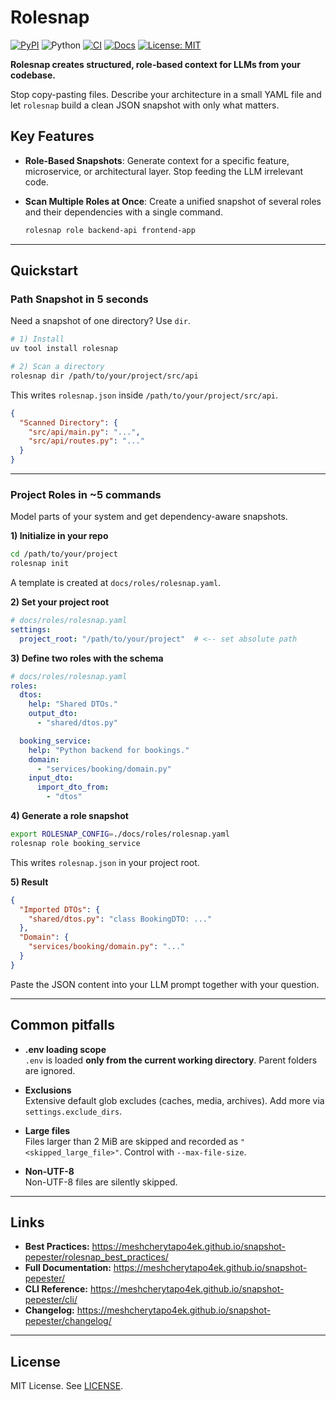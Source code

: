 # Rolesnap

[![PyPI](https://img.shields.io/pypi/v/rolesnap.svg)](https://pypi.org/project/rolesnap/)
![Python](https://img.shields.io/pypi/pyversions/rolesnap.svg)
[![CI](https://github.com/MeshcheryTapo4ek/snapshot-pepester/actions/workflows/ci.yml/badge.svg)](https://github.com/MeshcheryTapo4ek/snapshot-pepester/actions/workflows/ci.yml)
[![Docs](https://img.shields.io/badge/docs-mkdocs--material-success)](https://meshcherytapo4ek.github.io/snapshot-pepester/)
[![License: MIT](https://img.shields.io/badge/License-MIT-blue.svg)](./LICENSE)

**Rolesnap creates structured, role-based context for LLMs from your codebase.**

Stop copy-pasting files. Describe your architecture in a small YAML file and let `rolesnap` build a clean JSON snapshot with only what matters.

## Key Features

- **Role-Based Snapshots**: Generate context for a specific feature, microservice, or architectural layer. Stop feeding the LLM irrelevant code.

- **Scan Multiple Roles at Once**: Create a unified snapshot of several roles and their dependencies with a single command.
  ```bash
  rolesnap role backend-api frontend-app
  ```

---

## Quickstart

### Path Snapshot in 5 seconds

Need a snapshot of one directory? Use `dir`.

```bash
# 1) Install
uv tool install rolesnap

# 2) Scan a directory
rolesnap dir /path/to/your/project/src/api
```

This writes `rolesnap.json` inside `/path/to/your/project/src/api`.

```json
{
  "Scanned Directory": {
    "src/api/main.py": "...",
    "src/api/routes.py": "..."
  }
}
```

---

### Project Roles in ~5 commands

Model parts of your system and get dependency-aware snapshots.

**1) Initialize in your repo**

```bash
cd /path/to/your/project
rolesnap init
```

A template is created at `docs/roles/rolesnap.yaml`.

**2) Set your project root**

```yaml
# docs/roles/rolesnap.yaml
settings:
  project_root: "/path/to/your/project"  # <-- set absolute path
```

**3) Define two roles with the schema**

```yaml
# docs/roles/rolesnap.yaml
roles:
  dtos:
    help: "Shared DTOs."
    output_dto:
      - "shared/dtos.py"

  booking_service:
    help: "Python backend for bookings."
    domain:
      - "services/booking/domain.py"
    input_dto:
      import_dto_from:
        - "dtos"
```

**4) Generate a role snapshot**

```bash
export ROLESNAP_CONFIG=./docs/roles/rolesnap.yaml
rolesnap role booking_service
```

This writes `rolesnap.json` in your project root.

**5) Result**

```json
{
  "Imported DTOs": {
    "shared/dtos.py": "class BookingDTO: ..."
  },
  "Domain": {
    "services/booking/domain.py": "..."
  }
}
```

Paste the JSON content into your LLM prompt together with your question.

---

## Common pitfalls

- **.env loading scope**  
  `.env` is loaded **only from the current working directory**. Parent folders are ignored.

- **Exclusions**  
  Extensive default glob excludes (caches, media, archives). Add more via `settings.exclude_dirs`.

- **Large files**  
  Files larger than 2 MiB are skipped and recorded as `"<skipped_large_file>"`. Control with `--max-file-size`.

- **Non-UTF-8**  
  Non-UTF-8 files are silently skipped.

---

## Links

- **Best Practices:** https://meshcherytapo4ek.github.io/snapshot-pepester/rolesnap_best_practices/
- **Full Documentation:** https://meshcherytapo4ek.github.io/snapshot-pepester/
- **CLI Reference:** https://meshcherytapo4ek.github.io/snapshot-pepester/cli/
- **Changelog:** https://meshcherytapo4ek.github.io/snapshot-pepester/changelog/

---

## License

MIT License. See [LICENSE](./LICENSE).
